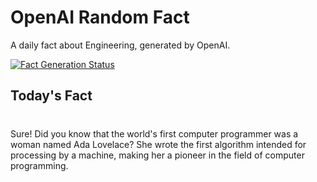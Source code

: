 
# OpenAI Random Fact
A daily fact about Engineering, generated by OpenAI.

[![Fact Generation Status](https://github.com/MarioVidoni/openai-daily-fact/actions/workflows/main.yml/badge.svg)](https://github.com/MarioVidoni/openai-daily-fact/actions/workflows/main.yml)

## Today's Fact
# 
Sure! Did you know that the world's first computer programmer was a woman named Ada Lovelace? She wrote the first algorithm intended for processing by a machine, making her a pioneer in the field of computer programming.